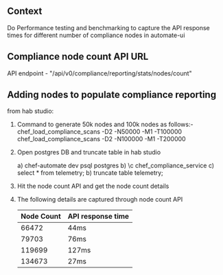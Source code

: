 ## Context
Do Performance testing and benchmarking to capture the API response times for different number of compliance nodes in automate-ui

## Compliance node count API URL
API endpoint - "/api/v0/compliance/reporting/stats/nodes/count"

## Adding nodes to populate compliance reporting
from hab studio:

1. Command to generate 50k nodes and 100k nodes as follows:-
    chef_load_compliance_scans -D2 -N50000 -M1 -T100000
    chef_load_compliance_scans -D2 -N100000 -M1 -T200000

2. Open postgres DB and truncate table in hab studio

    a) chef-automate dev psql postgres
    b) \c chef_compliance_service
    c) select * from telemetry;
    b) truncate table telemetry;

3. Hit the node count API and get the node count details

4. The following details are captured through node count API

   | Node Count | API response time |
   | ---------- | ----------------- |
   | 66472      | 44ms              |
   | 79703      | 76ms              |
   | 119699     | 127ms             |
   | 134673     | 27ms              |


